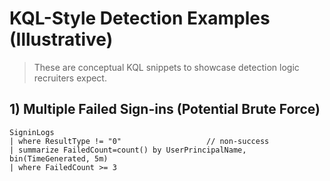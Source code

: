 # KQL-Style Detection Examples (Illustrative)

> These are conceptual KQL snippets to showcase detection logic recruiters expect.

## 1) Multiple Failed Sign-ins (Potential Brute Force)
```kql
SigninLogs
| where ResultType != "0"                   // non-success
| summarize FailedCount=count() by UserPrincipalName, bin(TimeGenerated, 5m)
| where FailedCount >= 3
